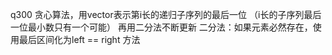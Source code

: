 q300 贪心算法，用vector表示第i长的递归子序列的最后一位
（i长的子序列最后一位最小数只有一个可能）
再用二分法不断更新
二分法：如果元素必然存在，使用最后区间化为left == right 方法

